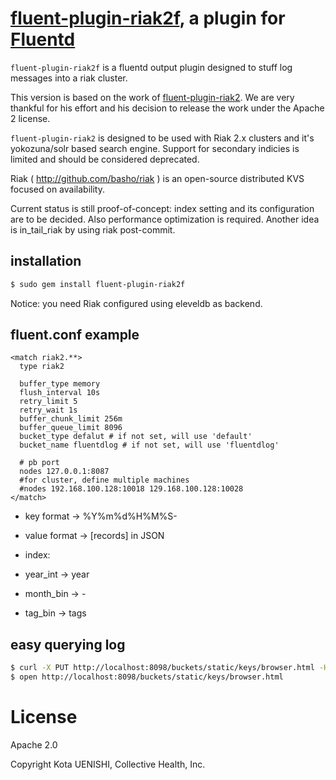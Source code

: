 [fluent-plugin-riak2f](https://github.com/kyanagimoto/fluent-plugin-riak2), a plugin for [Fluentd](http://fluentd.org)
==================


`fluent-plugin-riak2f` is a fluentd output plugin designed to stuff log messages into a riak cluster.

This version is based on the work of [fluent-plugin-riak2](https://github.com/collectivehealth/fluent-plugin-riak2).  We are very thankful for his effort and his decision to release the work under the Apache 2 license.

`fluent-plugin-riak2` is designed to be used with Riak 2.x clusters and it's yokozuna/solr based search engine.  Support for secondary indicies is limited and should be considered deprecated.

Riak ( http://github.com/basho/riak ) is an open-source distributed KVS focused on availability.

Current status is still proof-of-concept: index setting and its configuration are to be decided. Also performance optimization is required. Another idea is in_tail_riak by using riak post-commit.

installation
------------

```bash
$ sudo gem install fluent-plugin-riak2f
```

Notice: you need Riak configured using eleveldb as backend.


fluent.conf example
-------------------

```
<match riak2.**>
  type riak2

  buffer_type memory
  flush_interval 10s
  retry_limit 5
  retry_wait 1s
  buffer_chunk_limit 256m
  buffer_queue_limit 8096
  bucket_type defalut # if not set, will use 'default'
  bucket_name fluentdlog # if not set, will use 'fluentdlog'

  # pb port
  nodes 127.0.0.1:8087
  #for cluster, define multiple machines
  #nodes 192.168.100.128:10018 129.168.100.128:10028
</match>

```

- key format -> %Y%m%d%H%M%S-<uuid>
- value format -> [records] in JSON
- index:

 - year_int -> year
 - month_bin -> <year>-<month>
 - tag_bin -> tags

easy querying log
-----------------

```bash
$ curl -X PUT http://localhost:8098/buckets/static/keys/browser.html -H 'Content-type: text/html' -d @browser.html
$ open http://localhost:8098/buckets/static/keys/browser.html
```

License
=======

Apache 2.0

Copyright Kota UENISHI, Collective Health, Inc.
